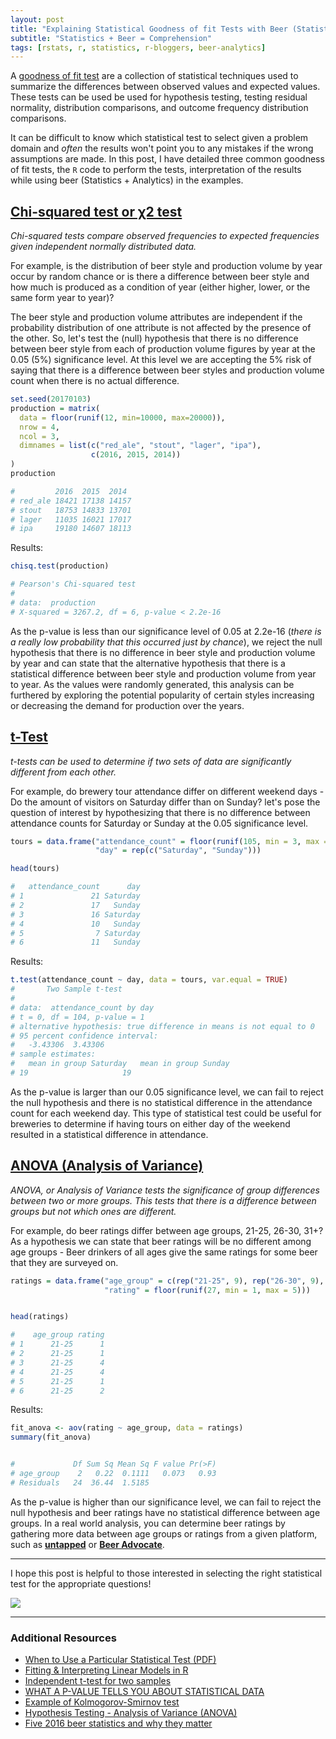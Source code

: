 ```yaml
---
layout: post
title: "Explaining Statistical Goodness of fit Tests with Beer (Statistics)"
subtitle: "Statistics + Beer = Comprehension"
tags: [rstats, r, statistics, r-bloggers, beer-analytics]
---
```


A [goodness of fit test](https://en.wikipedia.org/wiki/Goodness_of_fit) are a collection of statistical techniques used to summarize the differences between observed values and expected values. These tests can be used be used for hypothesis testing, testing residual normality, distribution comparisons, and outcome frequency distribution comparisons.

It can be difficult to know which statistical test to select given a problem domain and *often* the results won't point you to any mistakes if the wrong assumptions are made. In this post, I have detailed three common goodness of fit tests, the `R` code to perform the tests, interpretation of the results while using beer (Statistics + Analytics) in the examples.

## [Chi-squared test or χ2 test](https://en.wikipedia.org/wiki/Chi-squared_test)

*Chi-squared tests compare observed frequencies to expected frequencies given independent normally distributed data.*

For example, is the distribution of beer style and production volume by year occur by random chance or is there a difference between beer style and how much is produced as a condition of year (either higher, lower, or the same form year to year)?

The beer style and production volume attributes are independent if the probability distribution of one attribute is not affected by the presence of the other. So, let's test the (null) hypothesis that there is no difference between beer style from each of production volume figures by year at the 0.05 (5%) significance level. At this level we are accepting the 5% risk of saying that there is a difference between beer styles and production volume count when there is no actual difference.

```r
set.seed(20170103)
production = matrix(
  data = floor(runif(12, min=10000, max=20000)),
  nrow = 4,
  ncol = 3,
  dimnames = list(c("red_ale", "stout", "lager", "ipa"),
                  c(2016, 2015, 2014))
)
production
```
```r
#         2016  2015  2014
# red_ale 18421 17138 14157
# stout   18753 14833 13701
# lager   11035 16021 17017
# ipa     19180 14607 18113

```

Results:

```r
chisq.test(production)

# Pearson's Chi-squared test
#
# data:  production
# X-squared = 3267.2, df = 6, p-value < 2.2e-16
```

As the p-value is less than our significance level of 0.05 at 2.2e-16 (*there is a really low probability that this occurred just by chance*), we reject the null hypothesis that there is no difference in beer style and production volume by year and can state that the alternative hypothesis that there is a statistical difference between beer style and production volume from year to year. As the values were randomly generated, this analysis can be furthered by exploring the potential popularity of certain styles increasing or decreasing the demand for production over the years.


## [t-Test](https://en.wikipedia.org/wiki/Student's_t-test)

*t-tests can be used to determine if two sets of data are significantly different from each other.*

For example, do brewery tour attendance differ on different weekend days - Do the amount of visitors on Saturday differ than on Sunday? let's pose the question of interest by hypothesizing that there is no difference between attendance counts for Saturday or Sunday at the 0.05 significance level.

```r
tours = data.frame("attendance_count" = floor(runif(105, min = 3, max = 35)),
                   "day" = rep(c("Saturday", "Sunday")))

head(tours)
```

```r
#   attendance_count      day
# 1               21 Saturday
# 2               17   Sunday
# 3               16 Saturday
# 4               10   Sunday
# 5                7 Saturday
# 6               11   Sunday
```

Results:

```r
t.test(attendance_count ~ day, data = tours, var.equal = TRUE)
#       Two Sample t-test
#
# data:  attendance_count by day
# t = 0, df = 104, p-value = 1
# alternative hypothesis: true difference in means is not equal to 0
# 95 percent confidence interval:
#   -3.43306  3.43306
# sample estimates:
#   mean in group Saturday   mean in group Sunday
# 19                     19
```

As the p-value is larger than our 0.05 significance level, we can fail to reject the null hypothesis and there is no statistical difference in the attendance count for each weekend day. This type of statistical test could be useful for breweries to determine if having tours on either day of the weekend resulted in a statistical difference in attendance.


## [ANOVA (Analysis of Variance)](https://en.wikipedia.org/wiki/Analysis_of_variance)

*ANOVA, or Analysis of Variance tests the significance of group differences between two or more groups. This tests that there is a difference between groups but not which ones are different.*

For example, do beer ratings differ between age groups, 21-25, 26-30, 31+? As a hypothesis we can state that beer ratings will be no different among age groups - Beer drinkers of all ages give the same ratings for some beer that they are surveyed on.

```r
ratings = data.frame("age_group" = c(rep("21-25", 9), rep("26-30", 9), rep("31+", 9)),
                     "rating" = floor(runif(27, min = 1, max = 5)))


head(ratings)
```

```r
#    age_group rating
# 1      21-25      1
# 2      21-25      1
# 3      21-25      4
# 4      21-25      4
# 5      21-25      1
# 6      21-25      2

```

Results:

```r
fit_anova <- aov(rating ~ age_group, data = ratings)
summary(fit_anova)


#             Df Sum Sq Mean Sq F value Pr(>F)
# age_group    2   0.22  0.1111   0.073   0.93
# Residuals   24  36.44  1.5185    
```

As the p-value is higher than our significance level, we can fail to reject the null hypothesis and beer ratings have no statistical difference between age groups. In a real world analysis, you can determine beer ratings by gathering more data between age groups or ratings from a given platform, such as [**untapped**](https://untappd.com/) or [**Beer Advocate**](https://www.beeradvocate.com/).

----

I hope this post is helpful to those interested in selecting the right statistical test for the appropriate questions!

![](http://i.giphy.com/RqbkeCZGgipSo.gif)

----

### Additional Resources

* [When to Use a Particular Statistical Test (PDF)](http://www.csun.edu/~amarenco/Fcs%20682/When%20to%20use%20what%20test.pdf)
* [Fitting & Interpreting Linear Models in R](http://blog.yhat.com/posts/r-lm-summary.html)
* [Independent t-test for two samples](https://statistics.laerd.com/statistical-guides/independent-t-test-statistical-guide.php)
* [WHAT A P-VALUE TELLS YOU ABOUT STATISTICAL DATA](http://www.dummies.com/education/math/statistics/what-a-p-value-tells-you-about-statistical-data/)
* [Example of Kolmogorov-Smirnov test](https://jasdumas.github.io/tech-short-papers/Example_of_Kolmogorov_Smirnov_test2.html)
* [Hypothesis Testing - Analysis of Variance (ANOVA)](http://sphweb.bumc.bu.edu/otlt/MPH-Modules/BS/BS704_HypothesisTesting-ANOVA/BS704_HypothesisTesting-Anova_print.html)
* [Five 2016 beer statistics and why they matter](http://draftmag.com/five-2016-beer-statistics-and-why-they-matter/)
